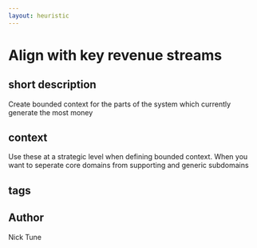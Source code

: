 ```yaml
---
layout: heuristic
---
```


# Align with key revenue streams

## short description

Create bounded context for the parts of the system which currently generate the most money

## context

Use these at a strategic level when defining bounded context. When you want to seperate core domains from supporting and generic subdomains

## tags

## Author

Nick Tune